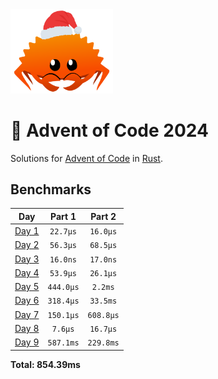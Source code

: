 <img src="./.assets/christmas_ferris.png" width="164">

# 🎄 Advent of Code 2024

Solutions for [Advent of Code](https://adventofcode.com/) in [Rust](https://www.rust-lang.org/).

<!--- advent_readme_stars table --->

<!--- benchmarking table --->
## Benchmarks

| Day | Part 1 | Part 2 |
| :---: | :---: | :---:  |
| [Day 1](./src/bin/01.rs) | `22.7µs` | `16.0µs` |
| [Day 2](./src/bin/02.rs) | `56.3µs` | `68.5µs` |
| [Day 3](./src/bin/03.rs) | `16.0ns` | `17.0ns` |
| [Day 4](./src/bin/04.rs) | `53.9µs` | `26.1µs` |
| [Day 5](./src/bin/05.rs) | `444.0µs` | `2.2ms` |
| [Day 6](./src/bin/06.rs) | `318.4µs` | `33.5ms` |
| [Day 7](./src/bin/07.rs) | `150.1µs` | `608.8µs` |
| [Day 8](./src/bin/08.rs) | `7.6µs` | `16.7µs` |
| [Day 9](./src/bin/09.rs) | `587.1ms` | `229.8ms` |

**Total: 854.39ms**
<!--- benchmarking table --->

